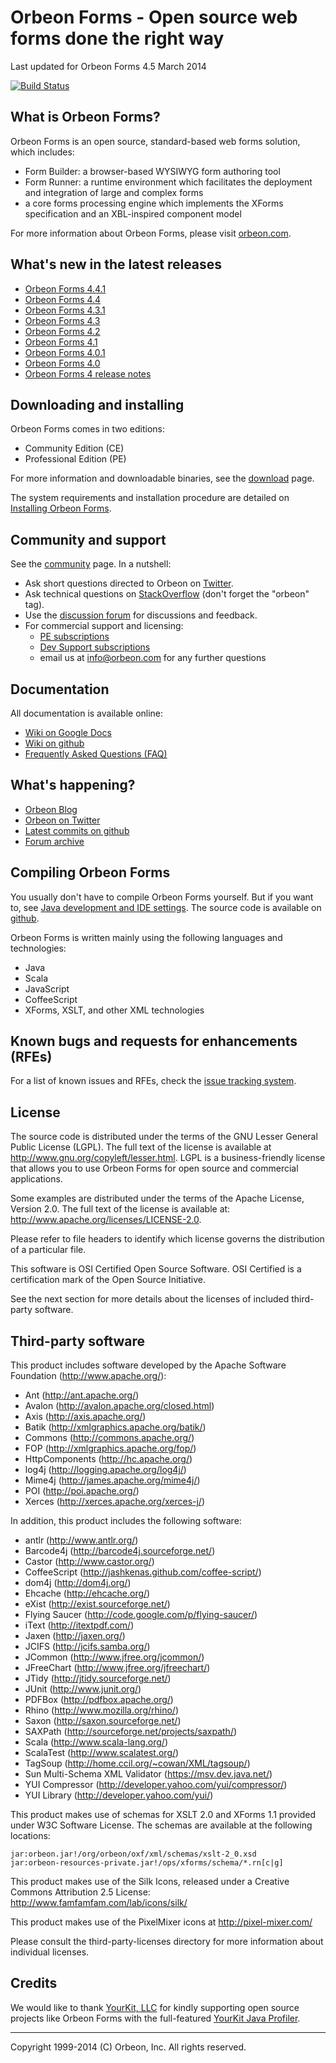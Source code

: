 Orbeon Forms - Open source web forms done the right way
=======================================================

Last updated for Orbeon Forms 4.5 March 2014

[![Build Status](https://secure.travis-ci.org/orbeon/orbeon-forms.png)](http://travis-ci.org/orbeon/orbeon-forms)

What is Orbeon Forms?
---------------------

Orbeon Forms is an open source, standard-based web forms solution, which includes:

- Form Builder: a browser-based WYSIWYG form authoring tool
- Form Runner: a runtime environment which facilitates the deployment and integration of large and complex forms
- a core forms processing engine which implements the XForms specification and an XBL-inspired component model

For more information about Orbeon Forms, please visit [orbeon.com](http://www.orbeon.com/).


What's new in the latest releases
---------------------------------

- [Orbeon Forms 4.4.1](http://blog.orbeon.com/2014/01/orbeon-forms-441-pe.html)
- [Orbeon Forms 4.4](http://blog.orbeon.com/2013/11/orbeon-forms-44.html)
- [Orbeon Forms 4.3.1](http://blog.orbeon.com/2013/08/orbeon-forms-431-pe.html)
- [Orbeon Forms 4.3](http://blog.orbeon.com/2013/08/orbeon-forms-43.html)
- [Orbeon Forms 4.2](http://blog.orbeon.com/2013/05/orbeon-forms-42.html)
- [Orbeon Forms 4.1](http://blog.orbeon.com/2013/04/orbeon-forms-41.html)
- [Orbeon Forms 4.0.1](http://blog.orbeon.com/2013/03/orbeon-forms-401.html)
- [Orbeon Forms 4.0](http://blog.orbeon.com/2013/03/announcing-orbeon-forms-40.html)
- [Orbeon Forms 4 release notes](http://wiki.orbeon.com/forms/doc/developer-guide/release-notes/40)


Downloading and installing
--------------------------

Orbeon Forms comes in two editions:

- Community Edition (CE)
- Professional Edition (PE)

For more information and downloadable binaries, see the [download](http://www.orbeon.com/download) page.

The system requirements and installation procedure are detailed on
[Installing Orbeon Forms](http://wiki.orbeon.com/forms/doc/developer-guide/admin/installing).


Community and support
---------------------

See the [community](http://www.orbeon.com/community) page. In a nutshell:

- Ask short questions directed to Orbeon on [Twitter](https://twitter.com/intent/tweet?in_reply_to=orbeon&in_reply_to_status_id=261900968369729536&source=webclient&text=%40orbeon+).
- Ask technical questions on [StackOverflow](http://stackoverflow.com/questions/ask?tags=orbeon) (don't forget the "orbeon" tag).
- Use the [discussion forum](http://discuss.orbeon.com/) for discussions and feedback.
- For commercial support and licensing:
    - [PE subscriptions](http://www.orbeon.com/pricing)
    - [Dev Support subscriptions](http://www.orbeon.com/services)
    - email us at info@orbeon.com for any further questions


Documentation
-------------

All documentation is available online:

- [Wiki on Google Docs](http://wiki.orbeon.com/forms/)
- [Wiki on github](https://github.com/orbeon/orbeon-forms/wiki/)
- [Frequently Asked Questions (FAQ)](https://github.com/orbeon/orbeon-forms/wiki/FAQ)


What's happening?
-----------------

- [Orbeon Blog](http://blog.orbeon.com/)
- [Orbeon on Twitter](http://twitter.com/orbeon)
- [Latest commits on github](https://github.com/orbeon/orbeon-forms/commits/)
- [Forum archive](http://discuss.orbeon.com/)


Compiling Orbeon Forms
----------------------

You usually don't have to compile Orbeon Forms yourself. But if you want to, see
[Java development and IDE settings](http://wiki.orbeon.com/forms/doc/contributor-guide/development-environment/java-development).
The source code is available on [github](https://github.com/orbeon/orbeon-forms/).

Orbeon Forms is written mainly using the following languages and technologies:

- Java
- Scala
- JavaScript
- CoffeeScript
- XForms, XSLT, and other XML technologies


Known bugs and requests for enhancements (RFEs)
-----------------------------------------------

For a list of known issues and RFEs, check the [issue tracking system](https://github.com/orbeon/orbeon-forms/issues).


License
-------

The source code is distributed under the terms of the GNU Lesser General
Public License (LGPL). The full text of the license is available at
<http://www.gnu.org/copyleft/lesser.html>. LGPL is a business-friendly
license that allows you to use Orbeon Forms for open source and
commercial applications.

Some examples are distributed under the terms of the Apache License,
Version 2.0. The full text of the license is available at:
<http://www.apache.org/licenses/LICENSE-2.0>.

Please refer to file headers to identify which license governs the
distribution of a particular file.

This software is OSI Certified Open Source Software. OSI Certified is
a certification mark of the Open Source Initiative.

See the next section for more details about the licenses of included
third-party software.


Third-party software
--------------------

This product includes software developed by the Apache Software Foundation
(http://www.apache.org/):

- Ant (<http://ant.apache.org/>)
- Avalon (<http://avalon.apache.org/closed.html>)
- Axis (<http://axis.apache.org/>)
- Batik (<http://xmlgraphics.apache.org/batik/>)
- Commons (<http://commons.apache.org/>)
- FOP (<http://xmlgraphics.apache.org/fop/>)
- HttpComponents (<http://hc.apache.org/>)
- log4j (<http://logging.apache.org/log4j/>)
- Mime4j (<http://james.apache.org/mime4j/>)
- POI (<http://poi.apache.org/>)
- Xerces (<http://xerces.apache.org/xerces-j/>)

In addition, this product includes the following software:

- antlr (<http://www.antlr.org/>)
- Barcode4j (<http://barcode4j.sourceforge.net/>)
- Castor (<http://www.castor.org/>)
- CoffeeScript (<http://jashkenas.github.com/coffee-script/>)
- dom4j (<http://dom4j.org/>)
- Ehcache (<http://ehcache.org/>)
- eXist (<http://exist.sourceforge.net/>)
- Flying Saucer (<http://code.google.com/p/flying-saucer/>)
- iText (<http://itextpdf.com/>)
- Jaxen (<http://jaxen.org/>)
- JCIFS (<http://jcifs.samba.org/>)
- JCommon (<http://www.jfree.org/jcommon/>)
- JFreeChart (<http://www.jfree.org/jfreechart/>)
- JTidy (<http://jtidy.sourceforge.net/>)
- JUnit (<http://www.junit.org/>)
- PDFBox (<http://pdfbox.apache.org/>)
- Rhino (<http://www.mozilla.org/rhino/>)
- Saxon (<http://saxon.sourceforge.net/>)
- SAXPath (<http://sourceforge.net/projects/saxpath/>)
- Scala (<http://www.scala-lang.org/>)
- ScalaTest (<http://www.scalatest.org/>)
- TagSoup (<http://home.ccil.org/~cowan/XML/tagsoup/>)
- Sun Multi-Schema XML Validator (<https://msv.dev.java.net/>)
- YUI Compressor (<http://developer.yahoo.com/yui/compressor/>)
- YUI Library (<http://developer.yahoo.com/yui/>)

This product makes use of schemas for XSLT 2.0 and XForms 1.1 provided
under W3C Software License. The schemas are available at the following
locations:

    jar:orbeon.jar!/org/orbeon/oxf/xml/schemas/xslt-2_0.xsd
    jar:orbeon-resources-private.jar!/ops/xforms/schema/*.rn[c|g]

This product makes use of the Silk Icons, released under a Creative Commons
Attribution 2.5 License: http://www.famfamfam.com/lab/icons/silk/

This product makes use of the PixelMixer icons at http://pixel-mixer.com/

Please consult the third-party-licenses directory for more information
about individual licenses.

Credits
-------

We would like to thank [YourKit, LLC](http://www.yourkit.com/) for kindly supporting open source projects like Orbeon
Forms with the full-featured [YourKit Java Profiler](http://www.yourkit.com/java/profiler/index.jsp).

---

Copyright 1999-2014 (C) Orbeon, Inc. All rights reserved.
